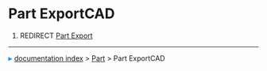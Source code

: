 # Part ExportCAD
1.  REDIRECT [Part Export](Part_Export.md)



---
![](images/Right_arrow.png) [documentation index](../README.md) > [Part](Part_Workbench.md) > Part ExportCAD
